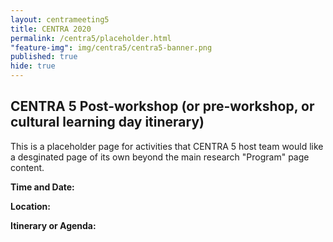 ```yaml
---
layout: centrameeting5
title: CENTRA 2020
permalink: /centra5/placeholder.html
"feature-img": img/centra5/centra5-banner.png
published: true
hide: true
---
```


## CENTRA 5 Post-workshop (or pre-workshop, or cultural learning day itinerary)

This is a placeholder page for activities that CENTRA 5 host team would like a desginated page of its own beyond the main research "Program" page content.

**Time and Date:**

**Location:**   


**Itinerary or Agenda:**

<br>
